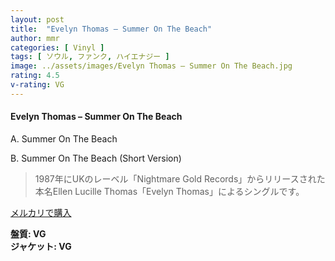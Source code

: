 ```yaml
---
layout: post
title:  "Evelyn Thomas – Summer On The Beach"
author: mmr
categories: [ Vinyl ]
tags: [ ソウル, ファンク, ハイエナジー ]
image: ../assets/images/Evelyn Thomas – Summer On The Beach.jpg
rating: 4.5
v-rating: VG
---
```


#### Evelyn Thomas – Summer On The Beach

A. Summer On The Beach

B. Summer On The Beach (Short Version)

> 1987年にUKのレーベル「Nightmare Gold Records」からリリースされた本名Ellen Lucille Thomas「Evelyn Thomas」によるシングルです。


[メルカリで購入](https://jp.mercari.com/item/m29959754437)

<div class="mt-4 mb-4 d-flex align-items-center">
<strong class="mr-1">盤質: VG</strong>
</div>
<div class="mt-4 mb-4 d-flex align-items-center">
<strong class="mr-1">ジャケット: VG</strong>
</div>
